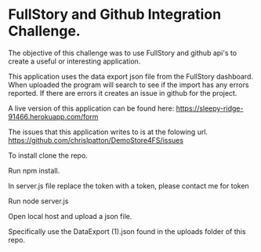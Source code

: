 # FullStory and Github Integration Challenge.
The objective of this challenge was to use FullStory and github api's to create a useful or interesting application.

This application uses the data export json file from the FullStory dashboard. When uploaded the program will search to see if the import has any errors reported. If there are errors it creates an issue in github for the project.

A live version of this application can be found here: https://sleepy-ridge-91466.herokuapp.com/form

The issues that this application writes to is at the folowing url. https://github.com/chrislpatton/DemoStore4FS/issues

To install clone the repo.

Run npm install.

In server.js file replace the token with a token, please contact me for token

Run node server.js

Open local host and upload a json file.

Specifically use the DataExport (1).json found in the uploads folder of this repo.